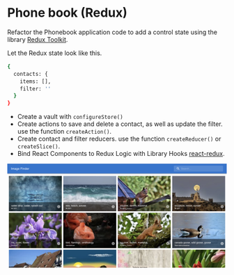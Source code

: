 # Phone book (Redux)

Refactor the Phonebook application code to add a control state using the library
[Redux Toolkit](https://redux-toolkit.js.org/).

Let the Redux state look like this.

```bash
{
  contacts: {
    items: [],
    filter: ''
  }
}
```

- Create a vault with `configureStore()`
- Create actions to save and delete a contact, as well as update the filter. use
  the function `createAction()`.
- Create contact and filter reducers. use the function `createReducer()` or
  `createSlice()`.
- Bind React Components to Redux Logic with Library Hooks
  [react-redux](https://react-redux.js.org/).

![](img/1.png)
